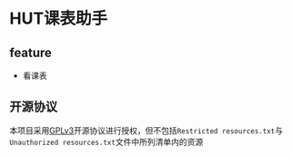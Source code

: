 # HUT课表助手

## feature

* 看课表

## 开源协议

本项目采用[GPLv3](https://www.gnu.org/licenses/gpl-3.0.en.html)开源协议进行授权，但不包括`Restricted resources.txt`与`Unauthorized resources.txt`文件中所列清单内的资源
